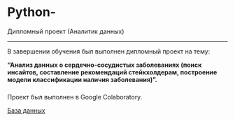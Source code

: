 # Python-
Дипломный проект (Аналитик данных)

***
В завершении обучения был выполнен дипломный проект на тему:

__“Анализ данных о сердечно-сосудистых заболеваниях (поиск инсайтов, составление рекомендаций стейкхолдерам, построение модели классификации наличия заболевания)”.__
###

Проект был выполнен в Google Colaboratory.


[База данных](https://www.kaggle.com/datasets/sulianova/cardiovascular-disease-dataset/data)
